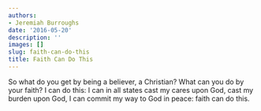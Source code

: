 ```yaml
---
authors:
- Jeremiah Burroughs
date: '2016-05-20'
description: ''
images: []
slug: faith-can-do-this
title: Faith Can Do This
---
```


So what do you get by being a believer, a Christian? What can you do by your faith? I can do this: I can in all states cast my cares upon God, cast my burden upon God, I can commit my way to God in peace: faith can do this.